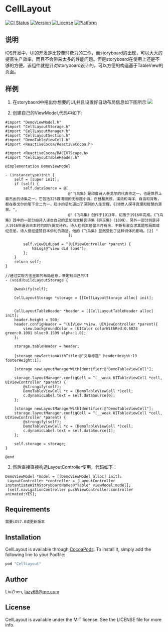 # CellLayout

[![CI Status](http://img.shields.io/travis/LiuZhen/CellLayout.svg?style=flat)](https://travis-ci.org/LiuZhen/CellLayout)
[![Version](https://img.shields.io/cocoapods/v/CellLayout.svg?style=flat)](http://cocoapods.org/pods/CellLayout)
[![License](https://img.shields.io/cocoapods/l/CellLayout.svg?style=flat)](http://cocoapods.org/pods/CellLayout)
[![Platform](https://img.shields.io/cocoapods/p/CellLayout.svg?style=flat)](http://cocoapods.org/pods/CellLayout)

## 说明
iOS开发中，UI的开发是比较费时费力的工作，而storyboard的出现，可以大大的提高生产效率，而且不会带来太多的性能问题。但是storyboard在使用上还是不够的方便，该组件就是针对storyboard设计的，可以方便的构造基于TableView的页面。
## 样例

1. 在storybaord中拖出你想要的UI,并且设置好自动布局信息如下图所示
![](http://git.oschina.net/uploads/images/2016/0504/214026_d85b4ac0_122810.png)

2. 创建自己的ViewModel,代码中如下:

```ObjC
#import "DemoViewModel.h"
#import "CellLayoutStorage.h"
#import "CellLayoutManager.h"
#import "CellLayoutSection.h"
#import "DemoTableViewCell.h"
#import <ReactiveCocoa/ReactiveCocoa.h>

#import <ReactiveCocoa/RACEXTScope.h>
#import "CellLayoutTableHeader.h"

@implementation DemoViewModel

- (instancetype)init {
    self = [super init];
    if (self) {
        self.dataSource = @[
                            @"飞鸟集》是印度诗人泰戈尔的代表作之一，也是世界上最杰出的诗集之一，它包括325首清丽的无标题小诗。白昼和黑夜、溪流和海洋、自由和背叛，都在泰戈尔的笔下合二为一，短小的语句道出了深刻的人生哲理，引领世人探寻真理和智慧的源泉。",
                            @"《飞鸟集》创作于1913年，初版于1916年完成。《飞鸟集》其中的一部分由诗人译自自己的孟加拉文格言诗集《碎玉集》（1899），另外一部分则是诗人1916年造访日本时的即兴英文诗作。诗人在日本居留三月有余，不断有淑女求其题写扇面或纪念册。诗人曾经盛赞日本俳句的简洁，他的《飞鸟集》显然受到了这种诗体的影响。[2] "
                            ];

        self.viewDidLoad = ^(UIViewController *parent) {
            NSLog(@"view did load");
        };
    }
    return self;
}

//通过实现方法里面的布局信息，来定制自己的UI
- (void)buildLayoutStorage {

    @weakify(self);

    CellLayoutStorage *storage = [[CellLayoutStorage alloc] init];


    CellLayoutTableHeader *header = [[CellLayoutTableHeader alloc] init];
    header.height = 500;
    header.configHeader = ^(UIView *view, UIViewController *parent){
        view.backgroundColor = [UIColor colorWithRed:0.6824 green:0.1091 blue:0.1599 alpha:1.0];
    };

    storage.tableHeader = header;

    [storage newSectionWithTitle:@"文章标题" headerHeight:19 footerHeight:1];

    [storage newLayoutManagerWithIdentifier:@"DemoTableViewCell"];

    storage.layoutManager.configCell = ^(__weak UITableViewCell *cell, UIViewController *parent) {
        @strongify(self);
        DemoTableViewCell *c = (DemoTableViewCell *)cell;
        c.dynamicLabel.text = self.dataSource[0];
    };

    [storage newLayoutManagerWithIdentifier:@"DemoTableViewCell"];
    storage.layoutManager.configCell = ^(__weak UITableViewCell *cell, UIViewController *parent) {
        @strongify(self);
        DemoTableViewCell *c = (DemoTableViewCell *)cell;
        c.dynamicLabel.text = self.dataSource[1];
    };

    self.storage = storage;
}

@end
```

3. 然后直接直接构造LayoutController使用，代码如下：

```ObjC
DemoViewModel *model = [[DemoViewModel alloc] init];
 LayoutController *controller = [LayoutController instantiateWithStoryboardName:@"Table" viewModel:model];
 [self.navigationController pushViewController:controller animated:YES];
```
## Requirements
```
需要iOS7.0或更新版本
```
## Installation

CellLayout is available through [CocoaPods](http://cocoapods.org). To install
it, simply add the following line to your Podfile:

```ruby
pod "CellLayout"
```

## Author

LiuZhen, lazy66@me.com

## License

CellLayout is available under the MIT license. See the LICENSE file for more info.
